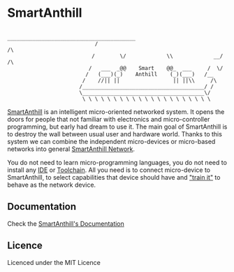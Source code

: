SmartAnthill
============

```
                              _________________________________________
                            /                                        /\
                           /        \/             \\             __/ /\
                          /   ___  _@@    Smart    @@_  ___     /  \/
                         /   (___)(_)    Anthill    (_)(___)   /__
                        /    //|| ||                 || ||\\     /\
                       /_______________________________________/ /
                       \_______________________________________\/
                        \ \ \ \ \ \ \ \ \ \ \ \ \ \ \ \ \ \ \ \ \              
```

[SmartAnthill](http://smartanthill.readthedocs.org/en/latest/index.html) is an intelligent micro-oriented networked system. It opens
the doors for people that not familiar with electronics and micro-controller
programming, but early had dream to use it. The main goal of SmartAnthill is to
destroy the wall between usual user and hardware world. Thanks to this
system we can combine the independent micro-devices or micro-based networks
into general [SmartAnthill Network](http://smartanthill.readthedocs.org/en/latest/specification/network/index.html).

You do not need to learn micro-programming languages, you do not need to install
any [IDE](http://en.wikipedia.org/wiki/Integrated_development_environment)
or [Toolchain](http://en.wikipedia.org/wiki/Toolchain). All you need is to
connect micro-device to SmartAnthill, to select capabilities that device should
have and ["train it"](http://smartanthill.readthedocs.org/en/latest/index.html#id2) to behave as the network device. 

Documentation
-------------

Check the [SmartAnthill's Documentation](http://smartanthill.readthedocs.org/en/latest/index.html)

Licence
-------

Licenced under the MIT Licence


